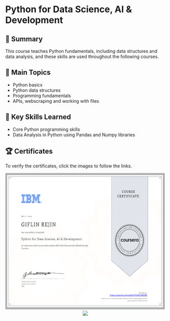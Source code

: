 # Python for Data Science, AI & Development

## 📄 Summary 
This course teaches Python fundamentals, including data structures and data analysis, and these skills are used throughout the following courses.

## 📑 Main Topics 
- Python basics
- Python data structures
- Programming fundamentals
- APIs, webscraping and working with files

## 🔑 Key Skills Learned 
- Core Python programming skills
- Data Analysis in Python using Pandas and Numpy libraries

## 🏆 Certificates 
To verify the certificates, click the images to follow the links.

<p align="middle">
  <a href="https://coursera.org/verify/FJTVUDGR62RN"><img src="https://github.com/Giflin/IBM-data-science-professional-certificate/blob/master/04.Python%20for%20Data%20Science%2C%20AI%20%26%20Development/Coursera%20FJTVUDGR62RN%20python-1.png" height="430"></a>
  <a href="https://www.credly.com/badges/70b05cca-d122-48ce-abf2-c133d7675c3a/public_url"><img src="https://user-images.githubusercontent.com/84391594/152701076-3e656858-9741-4f00-bfa1-566c3d010364.png" height="430"></a>
</p>

